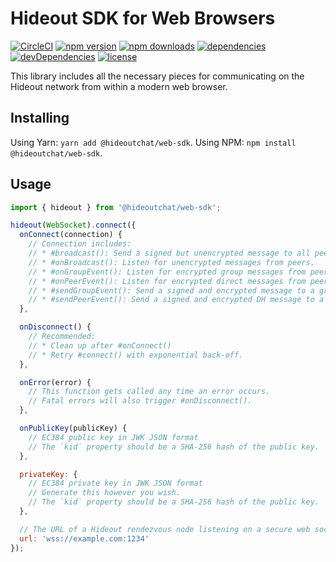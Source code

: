 # Hideout SDK for Web Browsers

[![CircleCI][1]][2]
[![npm version][3]][4]
[![npm downloads][5]][4]
[![dependencies][6]][7]
[![devDependencies][8]][7]
[![license][9]][10]

This library includes all the necessary pieces for communicating on the
Hideout network from within a modern web browser.

## Installing

Using Yarn: `yarn add @hideoutchat/web-sdk`.
Using NPM: `npm install @hideoutchat/web-sdk`.

## Usage

```javascript
import { hideout } from '@hideoutchat/web-sdk';

hideout(WebSocket).connect({
  onConnect(connection) {
    // Connection includes:
    // * #broadcast(): Send a signed but unencrypted message to all peers.
    // * #onBroadcast(): Listen for unencrypted messages from peers.
    // * #onGroupEvent(): Listen for encrypted group messages from peers.
    // * #onPeerEvent(): Listen for encrypted direct messages from peers.
    // * #sendGroupEvent(): Send a signed and encrypted message to a group using a symmetric key.
    // * #sendPeerEvent(): Send a signed and encrypted DH message to a peer.
  },

  onDisconnect() {
    // Recommended:
    // * Clean up after #onConnect()
    // * Retry #connect() with exponential back-off.
  },

  onError(error) {
    // This function gets called any time an error occurs.
    // Fatal errors will also trigger #onDisconnect().
  },

  onPublicKey(publicKey) {
    // EC384 public key in JWK JSON format
    // The `kid` property should be a SHA-256 hash of the public key.
  },

  privateKey: {
    // EC384 private key in JWK JSON format
    // Generate this however you wish.
    // The `kid` property should be a SHA-256 hash of the public key.
  },

  // The URL of a Hideout rendezvous node listening on a secure web socket
  url: 'wss://example.com:1234'
});
```

[1]: https://img.shields.io/circleci/build/github/hideoutchat/web-sdk
[2]: https://circleci.com/gh/hideoutchat/web-sdk
[3]: https://img.shields.io/npm/v/@hideoutchat/web-sdk.svg
[4]: https://www.npmjs.com/package/@hideoutchat/web-sdk
[5]: https://img.shields.io/npm/dt/@hideoutchat/web-sdk.svg
[6]: https://img.shields.io/david/hideoutchat/web-sdk.svg
[7]: https://github.com/hideoutchat/web-sdk/blob/master/package.json
[8]: https://img.shields.io/david/dev/hideoutchat/web-sdk.svg
[9]: https://img.shields.io/github/license/hideoutchat/web-sdk.svg
[10]: https://github.com/hideoutchat/web-sdk/blob/master/LICENSE.md
